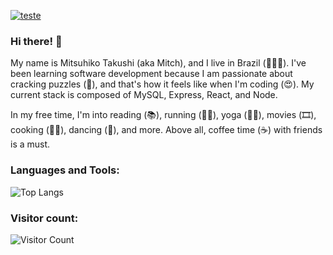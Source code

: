 [![teste](https://user-images.githubusercontent.com/37448340/87267194-5a2c8c80-c49d-11ea-95a5-993860580961.png)](https://www.linkedin.com/in/mitsuhiko/)

### Hi there! 🤩

My name is Mitsuhiko Takushi (aka Mitch), and I live in Brazil (💚💛💙). I've been learning software development because I am passionate about cracking puzzles (🧩), and that's how it feels like when I'm coding (😍). My current stack is composed of MySQL, Express, React, and Node.

In my free time, I'm into reading (📚), running (🏃‍♂️), yoga (🧘‍♂️), movies (🎞️), cooking (👨‍🍳), dancing (🎵), and more. Above all, coffee time (☕) with friends is a must. 


### Languages and Tools:
![Top Langs](https://github-readme-stats.vercel.app/api/top-langs/?username=matsuboshi&langs_count=8&theme=radical)

### Visitor count:
![Visitor Count](https://profile-counter.glitch.me/matsuboshi/count.svg)
